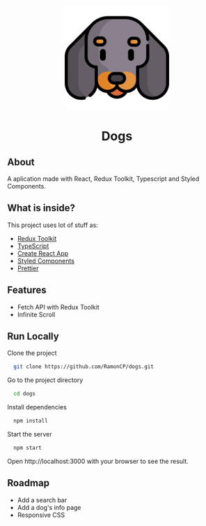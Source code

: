 <p align="center">
  <img  alt="A Dachshund dog" title="Dog" src=".github/readme/dachshund.png" width="240px" />
</p>

<h1 align="center">Dogs</h1>

## About

A aplication made with React, Redux Toolkit, Typescript and Styled Components.

## What is inside?

This project uses lot of stuff as:

- [Redux Toolkit](https://redux-toolkit.js.org/)
- [TypeScript](https://www.typescriptlang.org/)
- [Create React App](https://create-react-app.dev/)
- [Styled Components](https://styled-components.com/)
- [Prettier](https://prettier.io/)

## Features

- Fetch API with Redux Toolkit
- Infinite Scroll

## Run Locally

Clone the project

```bash
  git clone https://github.com/RamonCP/dogs.git
```

Go to the project directory

```bash
  cd dogs
```

Install dependencies

```bash
  npm install
```

Start the server

```bash
  npm start
```

Open http://localhost:3000 with your browser to see the result.

## Roadmap

- Add a search bar
- Add a dog's info page
- Responsive CSS
